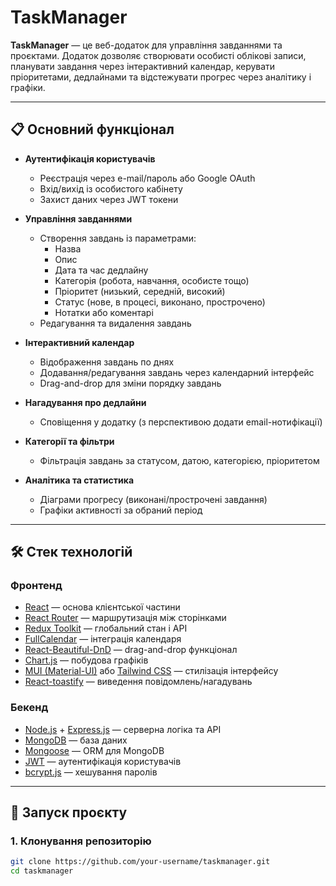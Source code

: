 # TaskManager

**TaskManager** — це веб-додаток для управління завданнями та проєктами. Додаток дозволяє створювати особисті облікові записи, планувати завдання через інтерактивний календар, керувати пріоритетами, дедлайнами та відстежувати прогрес через аналітику і графіки.

---

## 📋 Основний функціонал

- **Аутентифікація користувачів**

  - Реєстрація через e-mail/пароль або Google OAuth
  - Вхід/вихід із особистого кабінету
  - Захист даних через JWT токени

- **Управління завданнями**

  - Створення завдань із параметрами:
    - Назва
    - Опис
    - Дата та час дедлайну
    - Категорія (робота, навчання, особисте тощо)
    - Пріоритет (низький, середній, високий)
    - Статус (нове, в процесі, виконано, прострочено)
    - Нотатки або коментарі
  - Редагування та видалення завдань

- **Інтерактивний календар**

  - Відображення завдань по днях
  - Додавання/редагування завдань через календарний інтерфейс
  - Drag-and-drop для зміни порядку завдань

- **Нагадування про дедлайни**

  - Сповіщення у додатку (з перспективою додати email-нотифікації)

- **Категорії та фільтри**

  - Фільтрація завдань за статусом, датою, категорією, пріоритетом

- **Аналітика та статистика**
  - Діаграми прогресу (виконані/прострочені завдання)
  - Графіки активності за обраний період

---

## 🛠️ Стек технологій

### Фронтенд

- [React](https://reactjs.org/) — основа клієнтської частини
- [React Router](https://reactrouter.com/) — маршрутизація між сторінками
- [Redux Toolkit](https://redux-toolkit.js.org/) — глобальний стан і API
- [FullCalendar](https://fullcalendar.io/) — інтеграція календаря
- [React-Beautiful-DnD](https://github.com/atlassian/react-beautiful-dnd) — drag-and-drop функціонал
- [Chart.js](https://www.chartjs.org/) — побудова графіків
- [MUI (Material-UI)](https://mui.com/) або [Tailwind CSS](https://tailwindcss.com/) — стилізація інтерфейсу
- [React-toastify](https://fkhadra.github.io/react-toastify/) — виведення повідомлень/нагадувань

### Бекенд

- [Node.js](https://nodejs.org/) + [Express.js](https://expressjs.com/) — серверна логіка та API
- [MongoDB](https://www.mongodb.com/) — база даних
- [Mongoose](https://mongoosejs.com/) — ORM для MongoDB
- [JWT](https://jwt.io/) — аутентифікація користувачів
- [bcrypt.js](https://github.com/dcodeIO/bcrypt.js/) — хешування паролів

---

## 🚀 Запуск проєкту

### 1. Клонування репозиторію

```bash
git clone https://github.com/your-username/taskmanager.git
cd taskmanager
```
